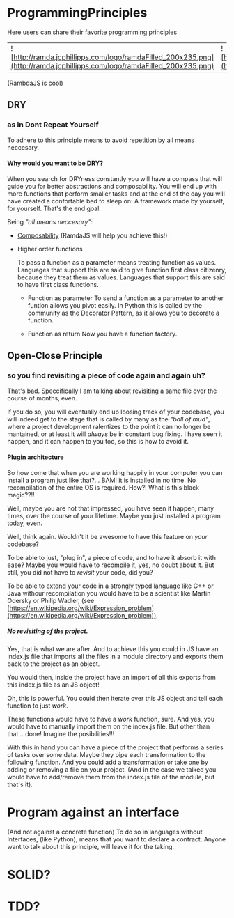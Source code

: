 # ProgrammingPrinciples
Here users can share their favorite programming principles


|||
|---|---|
|![http://ramda.jcphillipps.com/logo/ramdaFilled_200x235.png](http://ramda.jcphillipps.com/logo/ramdaFilled_200x235.png)|![https://miro.medium.com/max/640/1*PFDFHEJZiETncPczyBVJOQ.jpeg](https://miro.medium.com/max/640/1*PFDFHEJZiETncPczyBVJOQ.jpeg)|
(RambdaJS is cool)

 DRY
--------
### as in Dont Repeat Yourself
To adhere to this principle means to avoid repetition by all means neccesary.

#### Why would you want to be DRY?
When you search for DRYness constantly you will have a compass that will guide you for better abstractions and composability.
You will end up with more functions that perform smaller tasks and at the end of the day you will have created a confortable bed to sleep on: A framework made by yourself, for yourself. That's the end goal.

Being _"all means neccesary"_:
- [Composability](https://fr.umio.us/the-philosophy-of-ramda/#composability)  (RamdaJS will help you achieve this!)
- Higher order functions

    To pass a function as a parameter means treating function as values. 
    Languages that support this are said to give function first class citizenry, because they treat them as values.
    Languages that support this are said to have first class functions.
  - Function as parameter
    To send a function as a parameter to another funtion allows you pivot easily.
    In Python this is called by the community as the Decorator Pattern, as it allows you to decorate a function. 

  - Function as return
    Now you have a function factory. 



Open-Close Principle
-----
### so you find revisiting a piece of code again and again uh?
That's bad.
Speccifically I am talking about revisiting a same file over the course of months, even.

If you do so, you will eventually end up loosing track of your codebase, you will indeed get to the stage that is called by many as the _"ball of mud"_, where a project development ralentizes to the point it can no longer be mantained, or at least it will _always_ be in constant bug fixing. I have seen it happen, and it can happen to you too, so this is how to avoid it.

#### Plugin architecture
So how come that when you are working happily in your computer you can install a program just like that?... BAM! it is installed in no time. No recompilation of the entire OS is required. How?! What is this black magic??!!

Well, maybe you are not that impressed, you have seen it happen, many times, over the course of your lifetime. Maybe you just installed a program today, even.

Well, think again. Wouldn't it be awesome to have this feature on _your_ codebase?

To be able to just, "plug in", a piece of code, and to have it absorb it with ease? 
Maybe you would have to recompile it, yes, no doubt about it. But still, you did not have to _revisit_ your code, did you?

To be able to extend your code in a strongly typed language like C++ or Java withour recompilation you would have to be a scientist like Martin Odersky or Philip Wadler, (see [https://en.wikipedia.org/wiki/Expression_problem](https://en.wikipedia.org/wiki/Expression_problem)). 

##### No revisiting of the project.
Yes, that is what we are after.
And to achieve this you could in JS have an index.js file that imports all the files in a module directory and exports them back to the project as an object.

You would then, inside the project have an import of all this exports from this index.js file as an JS object!

Oh, this is powerful. You could then iterate over this JS object and tell each function to just _work_.

These functions would have to have a _work_ function, sure. And yes, you would have to manually import them on the index.js file.
But other than that... done! Imagine the posibilities!!!

With this in hand you can have a piece of the project that performs a series of tasks over some data. Maybe they pipe each transformation to the following function. And you could add a transformation or take one by adding or removing a file on your project.
(And in the case we talked you would have to add/remove them from the index.js file of the module, but that's it).

# Program against an interface
(And not against a concrete function)
To do so in languages without Interfaces, (like Python), means that you want to declare a contract.
Anyone want to talk about this principle, will leave it for the taking.

# SOLID?

# TDD?

